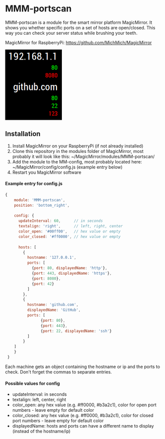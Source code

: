 # MMM-portscan
MMM-portscan is a module for the smart mirror platform MagicMirror. It shows you whether specific ports on a set of hosts are open/closed. This way you can check your server status while brushing your teeth.

MagicMirror for RaspberryPi: https://github.com/MichMich/MagicMirror

![MMM-portscan](.github/screenshot.png)


## Installation

1. Install MagicMirror on your RaspberryPi (if not already installed)
2. Clone this repository in the modules folder of MagicMirror, most probably it will look like this: ~/MagicMirror/modules/MMM-portscan/
3. Add the module to the MM-config, most probably located here: ~/MagicMirror/config/config.js (example entry below)
4. Restart you MagicMirror software

#### Example entry for config.js
```javascript
{
    module: 'MMM-portscan',
    position: 'bottom_right',
    
    config: {
      updateInterval: 60,      // in seconds
      textalign: 'right',      // left, right, center
      color_open: '#00ff00',   // hex value or empty
      color_closed: '#ff0000', // hex value or empty

      hosts: [
        {
          hostname: '127.0.0.1',
          ports: [
            {port: 80, displayedName: 'http'},
            {port: 443, displayedName: 'https'},
            {port: 8080},
            {port: 42}
          ]
        },
        {
          hostname: 'github.com',
          displayedName: 'GitHub',
          ports: [
                {port: 80},
                {port: 443},
                {port: 22, displayedName: 'ssh'}
          ]
        }
    ]
    }
 }
 ```
 Each machine gets an object containing the hostname or ip and the ports to check.
 Don't forget the commas to separate entries.
 
 #### Possible values for config
 - updateInterval: in seconds
 - textalign: left, center, right
 - color_open: any hex value (e.g. #ff0000, #b3a2c1), color for open port numbers - leave empty for default color
 - color_closed: any hex value (e.g. #ff0000, #b3a2c1), color for closed port numbers - leave empty for default color
 - displayedName: hosts and ports can have a different name to display (instead of the hostname/ip)